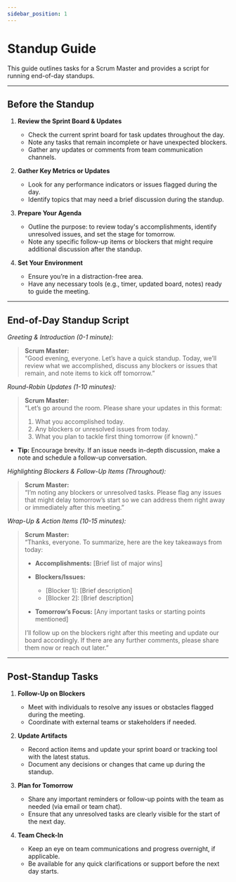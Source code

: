 ```yaml
---
sidebar_position: 1
---
```


# Standup Guide

This guide outlines tasks for a Scrum Master and provides a script for running end-of-day standups.

---

## Before the Standup

1. **Review the Sprint Board & Updates**  
   - Check the current sprint board for task updates throughout the day.  
   - Note any tasks that remain incomplete or have unexpected blockers.  
   - Gather any updates or comments from team communication channels.

2. **Gather Key Metrics or Updates**  
   - Look for any performance indicators or issues flagged during the day.  
   - Identify topics that may need a brief discussion during the standup.

3. **Prepare Your Agenda**  
   - Outline the purpose: to review today's accomplishments, identify unresolved issues, and set the stage for tomorrow.
   - Note any specific follow-up items or blockers that might require additional discussion after the standup.

4. **Set Your Environment**  
   - Ensure you’re in a distraction-free area.
   - Have any necessary tools (e.g., timer, updated board, notes) ready to guide the meeting.

---

## End-of-Day Standup Script

*Greeting & Introduction (0-1 minute):*  
> **Scrum Master:**  
> “Good evening, everyone. Let’s have a quick standup. Today, we’ll review what we accomplished, discuss any blockers or issues that remain, and note items to kick off tomorrow.”

*Round-Robin Updates (1-10 minutes):*  
> **Scrum Master:**  
> “Let’s go around the room. Please share your updates in this format:
>
> 1. What you accomplished today.
> 2. Any blockers or unresolved issues from today.  
> 3. What you plan to tackle first thing tomorrow (if known).”

- **Tip:** Encourage brevity. If an issue needs in-depth discussion, make a note and schedule a follow-up conversation.

*Highlighting Blockers & Follow-Up Items (Throughout):*  
> **Scrum Master:**  
> “I’m noting any blockers or unresolved tasks. Please flag any issues that might delay tomorrow’s start so we can address them right away or immediately after this meeting.”

*Wrap-Up & Action Items (10-15 minutes):*  
> **Scrum Master:**  
> “Thanks, everyone. To summarize, here are the key takeaways from today:
>
> - **Accomplishments:** [Brief list of major wins]
>
> - **Blockers/Issues:**  
>   - [Blocker 1]: [Brief description]  
>   - [Blocker 2]: [Brief description]
> - **Tomorrow’s Focus:** [Any important tasks or starting points mentioned]
>
> I’ll follow up on the blockers right after this meeting and update our board accordingly. If there are any further comments, please share them now or reach out later.”

---

## Post-Standup Tasks

1. **Follow-Up on Blockers**  
   - Meet with individuals to resolve any issues or obstacles flagged during the meeting.  
   - Coordinate with external teams or stakeholders if needed.

2. **Update Artifacts**  
   - Record action items and update your sprint board or tracking tool with the latest status.  
   - Document any decisions or changes that came up during the standup.

3. **Plan for Tomorrow**  
   - Share any important reminders or follow-up points with the team as needed (via email or team chat).  
   - Ensure that any unresolved tasks are clearly visible for the start of the next day.

4. **Team Check-In**  
   - Keep an eye on team communications and progress overnight, if applicable.  
   - Be available for any quick clarifications or support before the next day starts.
